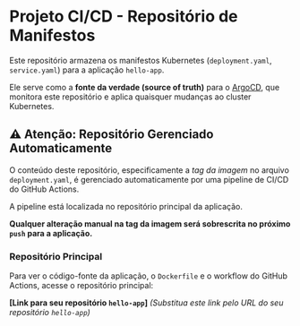 # Projeto CI/CD - Repositório de Manifestos

Este repositório armazena os manifestos Kubernetes (`deployment.yaml`, `service.yaml`) para a aplicação `hello-app`.

Ele serve como a **fonte da verdade (source of truth)** para o [ArgoCD](https://argo-cd.readthedocs.io/en/stable/), que monitora este repositório e aplica quaisquer mudanças ao cluster Kubernetes.

## ⚠️ Atenção: Repositório Gerenciado Automaticamente

O conteúdo deste repositório, especificamente a *tag da imagem* no arquivo `deployment.yaml`, é gerenciado automaticamente por uma pipeline de CI/CD do GitHub Actions.

A pipeline está localizada no repositório principal da aplicação.

**Qualquer alteração manual na tag da imagem será sobrescrita no próximo `push` para a aplicação.**

### Repositório Principal

Para ver o código-fonte da aplicação, o `Dockerfile` e o workflow do GitHub Actions, acesse o repositório principal:

**[Link para seu repositório `hello-app`]**
*(Substitua este link pelo URL do seu repositório `hello-app`)*
